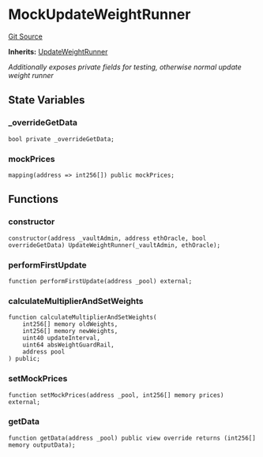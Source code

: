 # MockUpdateWeightRunner
[Git Source](https://github.com/QuantAMMProtocol/QuantAMM-V1/blob/3cfe58cf30c64b95a2607d2672fb541c48d807e0/contracts/mock/MockUpdateWeightRunner.sol)

**Inherits:**
[UpdateWeightRunner](/contracts/UpdateWeightRunner.sol/contract.UpdateWeightRunner.md)

*Additionally exposes private fields for testing, otherwise normal update weight runner*


## State Variables
### _overrideGetData

```solidity
bool private _overrideGetData;
```


### mockPrices

```solidity
mapping(address => int256[]) public mockPrices;
```


## Functions
### constructor


```solidity
constructor(address _vaultAdmin, address ethOracle, bool overrideGetData) UpdateWeightRunner(_vaultAdmin, ethOracle);
```

### performFirstUpdate


```solidity
function performFirstUpdate(address _pool) external;
```

### calculateMultiplierAndSetWeights


```solidity
function calculateMultiplierAndSetWeights(
    int256[] memory oldWeights,
    int256[] memory newWeights,
    uint40 updateInterval,
    uint64 absWeightGuardRail,
    address pool
) public;
```

### setMockPrices


```solidity
function setMockPrices(address _pool, int256[] memory prices) external;
```

### getData


```solidity
function getData(address _pool) public view override returns (int256[] memory outputData);
```

